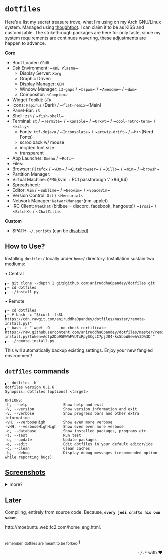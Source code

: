 # `dotfiles`
Here’s a list my secret treasure trove, what I’m using on my Arch GNU/Linux system. Managed using [thoughtbot](https://github.com/thoughtbot/rcm). I can claim it to be as KISS and customizable. The strikethrough packages are here for only taste, since my system requirements are continues wavering, these adjustments are happen to advance.

**Core**
- Boot Loader: `GRUB`
- Dsk Environment: ~`KDE Plasma`~
  - Display Server: `Xorg`
  - Graphic Driver: 
  - Display Manager: `GDM`
  - Window Manager: `i3-gaps` / ~`bspwm`~ / ~`Awesome`~ / ~`dwm`~
  - Compositor: ~`Compton`~
- Widget Toolkit: `GTK`
- Icons: `Papirus` (Dark) / ~`flat-remix`~(Main)
- Panel-Bar: `i3`
- Shell: `zsh` / ~`fish-shell`~
- Terminal: `st` / ~`Termite`~ / ~`Konsole`~ / ~`Urxvt`~ / ~`cool-retro-term`~ / ~`kitty`~
   - Fonts: `ttf-dejavu` / ~`Inconsolata`~ / ~`artwiz-drift`~ / ~`M+`~(Nerd Fonts)
   - scroolback w/ mouse
   - inc/dec font size
   - transparent
- App Launcher: `Dmenu` / ~`Rofi`~
- Files: 
- Browser: `Firefox` / ~`w3m`~ / ~`Qutebrowser`~ / ~`Dillo`~ / ~`min`~ / ~`browsh`~
- Partition Manager: 
- Virtual Machine: `QEMU`(kvm + PCI passthrough ∵ x86_64)
- Spreadsheet: 
- Editor: `Vim` / ~`Sublime`~ / ~`Neovim`~ / ~`SpaceVim`~
- Version Control: `Git` / ~`Mercurial`~
- Network Manager: `NetworkManager`(nm-applet)  
- IRC Client: `WeeChat` (bitlbee = discord, facebook, hangouts)/ ~`Irssi`~ / ~`BitchX`~ / ~`ChatZilla`~

**Custom**
- $PATH: `~/.scripts` (can be [disabled](./install.py))


## How to Use?
Installing `dotfiles/` locally under `home/` directory. Installation sustain two mediums:  

• Central
```shell
▖~ git clone --depth 1 git@github.com:aniruddha0pandey/dotfiles.git
▖~ cd dotfiles
▖~ ./install.py
```
• Remote
```shell
▖~ cd dotfiles
▖~ # bash -c "$(curl -fsSL https://cdn.rawgit.com/aniruddha0pandey/dotfiles/master/remote-install.py)"
▖~ bash -c "`wget -O - --no-check-certificate https://raw.githubusercontent.com/aniruddha0pandey/dotfiles/master/remote-install.py?token=Adtp2Dp95KWhFVUTxRpySCgcC7pjJ04-ks5boWGewA%3D%3D`"
▖~ ./remote-install.py
```
This will automatically backup existing settings. Enjoy your new fangled environment!

## `dotfiles` commands
```
▖~ dotfiles -h
dotfiles version 0.1.6
Synopsis: dotfiles [options] <target>

OPTIONS:
-h, --help                Show help and exit
-V, --version             Show version information and exit
-v, --verbose             Show progress bars and other extra information
-vH, --verboseHigh        Show even more verbose
-vHH, --verboseHighHigh   Show even even more verbose
-d, --database            Show installed packages, programs etc. 
-t, --test                Run test
-u, --update              Update packages
-e, --edit                Edit dotfiles in your default editor/ide
-c, --clean               Clean caches
-b, --debug               Display debug messages (recommended option while reporting bugs)
```

## [Screenshots](https://www.reddit.com/r/unixporn/)
<details>
<summary>more?</summary><br />

### Zsh
![]()

### Neovim
![]()

</details>

## Later
Compiling, entirely from source code. Because, **`every jedi crafts his own saber`**.
<!-- Motivation -->http://moebuntu.web.fc2.com/home_eng.html.
##
<sub>remember, dotfiles are meant to be forked</sub>;)
<p align='right'><code>~/.*</code> with ♥</p>
